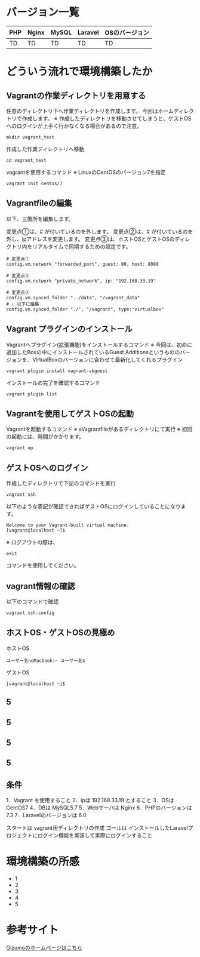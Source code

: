 # バージョン一覧
|  PHP  |  Nginx  |  MySQL  |  Laravel  |  OSのバージョン  |
| ----- | ------- | ------- | --------- | -------------- |
|  TD   |  TD     |  TD     |  TD       |  TD            |


# どういう流れで環境構築したか

## Vagrantの作業ディレクトリを用意する
任意のディレクトリ下へ作業ディレクトリを作成します。
今回はホームディレクトリで作成します。
※ 作成したディレクトリを移動させてしまうと、ゲストOSへのログインが上手く行かなくなる場合があるので注意。
```
mkdir vagrant_test
```

作成した作業ディレクトリへ移動
```
cd vagrant_test
```

vagrantを使用するコマンド
※ LinuxのCentOSのバージョン7を指定
```
vagrant init centos/7
```

## Vagrantfileの編集
以下、三箇所を編集します。

変更点①は、# が付いているのを外します。
変更点②は、# が付いているのを外し、ipアドレスを変更します。
変更点③は、ホストOSとゲストOSのディレクトリ内をリアルタイムで同期するための設定です。
```
# 変更点①
config.vm.network "forwarded_port", guest: 80, host: 8080

# 変更点②
config.vm.network "private_network", ip: "192.168.33.19"

# 変更点③
config.vm.synced_folder "../data", "/vagrant_data"
# ↓ 以下に編集
config.vm.synced_folder "./", "/vagrant", type:"virtualbox"
```

## Vagrant プラグインのインストール
Vagrantへプラグイン(拡張機能)をインストールするコマンド
※ 今回は、初めに追加したBoxの中にインストールされているGuest Additionsというもののバージョンを、VirtualBoxのバージョンに合わせて最新化してくれるプラグイン
```
vagrant plugin install vagrant-vbguest
```
インストールの完了を確認するコマンド
```
vagrant plugin list
```

## Vagrantを使用してゲストOSの起動
Vagrantを起動するコマンド
※ aVagrantfileがあるディレクトリにて実行
※ 初回の起動には、時間がかかります。
```
vagrant up
```

## ゲストOSへのログイン
作成したディレクトリで下記のコマンドを実行
```
vagrant ssh
```
以下のような表記が確認できればゲストOSにログインしていることになります。
```
Welcome to your Vagrant-built virtual machine.
[vagrant@localhost ~]$
```
※ ログアウトの際は、
```
exit
```
コマンドを使用してください。

## vagrant情報の確認
以下のコマンドで確認
```
vagrant ssh-config
```

## ホストOS・ゲストOSの見極め
ホストOS
```
ユーザー名noMacbook:~ ユーザー名$
```
ゲストOS
```
[vagrant@localhost ~]$
```

## 5
## 5
## 5
## 5


## 条件
1．Vagrant を使用すること
2．ipは 192.168.33.19 とすること
3．OSは CentOS7
4．DBは MySQL5.7
5．Webサーバは Nginx
6．PHPのバージョンは 7.3
7．Laravelのバージョンは 6.0

スタートは vagrant用ディレクトリの作成
ゴールは インストールしたLaravelプロジェクトにログイン機能を実装して実際にログインすること


# 環境構築の所感
- 1
- 2
- 3
- 4
- 5


# 参考サイト
[Gizumoのホームページはこちら](https://gizumo-inc.jp/)